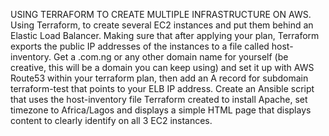 USING TERRAFORM TO CREATE MULTIPLE INFRASTRUCTURE ON AWS. Using Terraform, to create several EC2 instances and put them behind an Elastic Load Balancer. Making sure that after applying your plan, Terraform exports the public IP addresses of the instances to a file called host-inventory. Get a .com.ng or any other domain name for yourself (be creative, this will be a domain you can keep using) and set it up with AWS Route53 within your terraform plan, then add an A record for subdomain terraform-test that points to your ELB IP address. Create an Ansible script that uses the host-inventory file Terraform created to install Apache, set timezone to Africa/Lagos and displays a simple HTML page that displays content to clearly identify on all 3 EC2 instances.